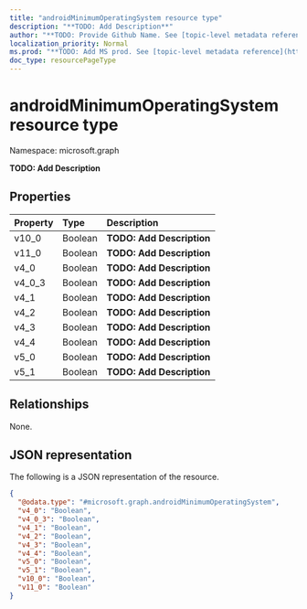 ```yaml
---
title: "androidMinimumOperatingSystem resource type"
description: "**TODO: Add Description**"
author: "**TODO: Provide Github Name. See [topic-level metadata reference](https://msgo.azurewebsites.net/add/document/guidelines/metadata.html#topic-level-metadata)**"
localization_priority: Normal
ms.prod: "**TODO: Add MS prod. See [topic-level metadata reference](https://msgo.azurewebsites.net/add/document/guidelines/metadata.html#topic-level-metadata)**"
doc_type: resourcePageType
---
```


# androidMinimumOperatingSystem resource type

Namespace: microsoft.graph



**TODO: Add Description**

## Properties
|Property|Type|Description|
|:---|:---|:---|
|v10_0|Boolean|**TODO: Add Description**|
|v11_0|Boolean|**TODO: Add Description**|
|v4_0|Boolean|**TODO: Add Description**|
|v4_0_3|Boolean|**TODO: Add Description**|
|v4_1|Boolean|**TODO: Add Description**|
|v4_2|Boolean|**TODO: Add Description**|
|v4_3|Boolean|**TODO: Add Description**|
|v4_4|Boolean|**TODO: Add Description**|
|v5_0|Boolean|**TODO: Add Description**|
|v5_1|Boolean|**TODO: Add Description**|

## Relationships
None.

## JSON representation
The following is a JSON representation of the resource.
<!-- {
  "blockType": "resource",
  "@odata.type": "microsoft.graph.androidMinimumOperatingSystem"
}
-->
``` json
{
  "@odata.type": "#microsoft.graph.androidMinimumOperatingSystem",
  "v4_0": "Boolean",
  "v4_0_3": "Boolean",
  "v4_1": "Boolean",
  "v4_2": "Boolean",
  "v4_3": "Boolean",
  "v4_4": "Boolean",
  "v5_0": "Boolean",
  "v5_1": "Boolean",
  "v10_0": "Boolean",
  "v11_0": "Boolean"
}
```

